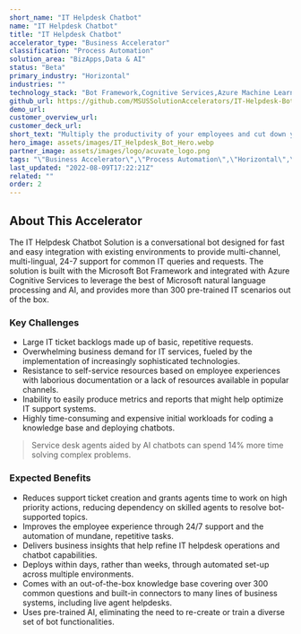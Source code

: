 ```yaml
---
short_name: "IT Helpdesk Chatbot"
name: "IT Helpdesk Chatbot"
title: "IT Helpdesk Chatbot"
accelerator_type: "Business Accelerator"
classification: "Process Automation"
solution_area: "BizApps,Data & AI"
status: "Beta"
primary_industry: "Horizontal"
industries: ""
technology_stack: "Bot Framework,Cognitive Services,Azure Machine Learning"
github_url: https://github.com/MSUSSolutionAccelerators/IT-Helpdesk-Bot-Solution-Accelerator
demo_url: 
customer_overview_url: 
customer_deck_url: 
short_text: "Multiply the productivity of your employees and cut down your IT support costs"
hero_image: assets/images/IT_Helpdesk_Bot_Hero.webp
partner_image: assets/images/logo/acuvate_logo.png
tags: "\"Business Accelerator\",\"Process Automation\",\"Horizontal\",\"Bot Framework\",\"Cognitive Services\",\"Azure Machine Learning\",\"BizApps\",\"Data & AI\",\"Beta\""
last_updated: "2022-08-09T17:22:21Z"
related: ""
order: 2
---
```

## About This Accelerator

The IT Helpdesk Chatbot Solution is a conversational bot designed for fast and easy integration with existing environments to provide multi-channel, multi-lingual, 24-7 support for common IT queries and requests. The solution is built with the Microsoft Bot Framework and integrated with Azure Cognitive Services to leverage the best of Microsoft natural language processing and AI, and provides more than 300 pre-trained IT scenarios out of the box.

### Key Challenges

* Large IT ticket backlogs made up of basic, repetitive requests.
* Overwhelming business demand for IT services, fueled by the implementation of increasingly sophisticated technologies.
* Resistance to self-service resources based on employee experiences with laborious documentation or a lack of resources available in popular channels.
* Inability to easily produce metrics and reports that might help optimize IT support systems.
* Highly time-consuming and expensive initial workloads for coding a knowledge base and deploying chatbots.

> Service desk agents aided by AI chatbots can spend 14% more time solving complex problems.

### Expected Benefits

* Reduces support ticket creation and grants agents time to work on high priority actions, reducing dependency on skilled agents to resolve bot-supported topics.
* Improves the employee experience through 24/7 support and the automation of mundane, repetitive tasks.
* Delivers business insights that help refine IT helpdesk operations and chatbot capabilities.
* Deploys within days, rather than weeks, through automated set-up across multiple environments.
* Comes with an out-of-the-box knowledge base covering over 300 common questions and built-in connectors to many lines of business systems, including live agent helpdesks.
* Uses pre-trained AI, eliminating the need to re-create or train a diverse set of bot functionalities.